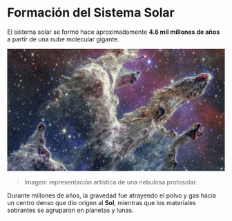# Formación del Sistema Solar

El sistema solar se formó hace aproximadamente **4.6 mil millones de años** a partir de una nube molecular gigante.

![Nebulosa](../img/nebulosa.jpg)

> Imagen: representación artística de una nebulosa protosolar.

Durante millones de años, la gravedad fue atrayendo el polvo y gas hacia un centro denso que dio origen al **Sol**, mientras que los materiales sobrantes se agruparon en planetas y lunas.
